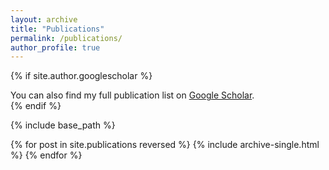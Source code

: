 ```yaml
---
layout: archive
title: "Publications"
permalink: /publications/
author_profile: true
---
```


{% if site.author.googlescholar %}
  <div class="wordwrap">
      You can also find my full publication list on <a href="{{site.author.googlescholar}}">Google Scholar</a>.<br/>
  </div>
{% endif %}

{% include base_path %}

{% for post in site.publications reversed %}
  {% include archive-single.html %}
{% endfor %}
